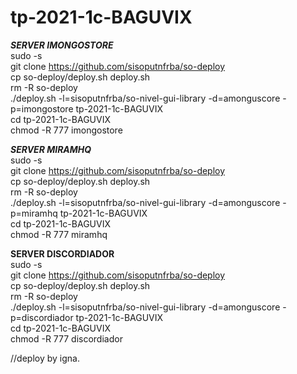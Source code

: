 # tp-2021-1c-BAGUVIX


*******************SERVER IMONGOSTORE*******************
<br>sudo -s<br/>
git clone https://github.com/sisoputnfrba/so-deploy
<br>cp so-deploy/deploy.sh deploy.sh<br/>
rm -R so-deploy
<br>./deploy.sh -l=sisoputnfrba/so-nivel-gui-library -d=amonguscore -p=imongostore tp-2021-1c-BAGUVIX<br/>
cd tp-2021-1c-BAGUVIX
<br>chmod -R 777 imongostore<br/>


*******************SERVER MIRAMHQ*******************
<br>sudo -s<br/>
git clone https://github.com/sisoputnfrba/so-deploy
<br>cp so-deploy/deploy.sh deploy.sh<br/>
rm -R so-deploy
<br>./deploy.sh -l=sisoputnfrba/so-nivel-gui-library -d=amonguscore -p=miramhq tp-2021-1c-BAGUVIX<br/>
cd tp-2021-1c-BAGUVIX
<br>chmod -R 777 miramhq<br/>


******************SERVER DISCORDIADOR******************
<br>sudo -s<br/>
git clone https://github.com/sisoputnfrba/so-deploy
<br>cp so-deploy/deploy.sh deploy.sh<br/>
rm -R so-deploy
<br>./deploy.sh -l=sisoputnfrba/so-nivel-gui-library -d=amonguscore -p=discordiador tp-2021-1c-BAGUVIX<br/>
cd tp-2021-1c-BAGUVIX
<br>chmod -R 777 discordiador<br/>

//deploy by igna.
